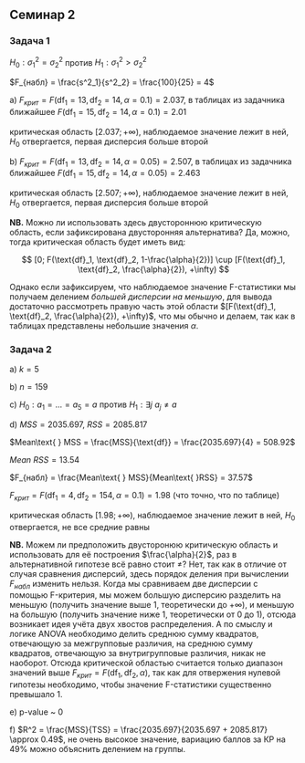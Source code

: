 ## Семинар 2

### Задача 1

$H_0: \sigma^2_1 = \sigma^2_2$ против $H_1: \sigma^2_1 > \sigma^2_2$

$F_{набл} = \frac{s^2_1}{s^2_2} = \frac{100}{25} = 4$

a) $F_{крит} = F(\text{df}_1 = 13, \text{df}_2 = 14, \alpha = 0.1) = 2.037$, в таблицах из задачника ближайшее $F(\text{df}_1 = 15, \text{df}_2 = 14, \alpha = 0.1) = 2.01$

критическая область $[2.037; +\infty)$, наблюдаемое значение лежит в ней, $H_0$ отвергается, первая дисперсия больше второй

b) $F_{крит} = F(\text{df}_1 = 13, \text{df}_2 = 14, \alpha = 0.05) = 2.507$, в таблицах из задачника ближайшее $F(\text{df}_1 = 15, \text{df}_2 = 14, \alpha = 0.05) = 2.463$

критическая область $[2.507; +\infty)$, наблюдаемое значение лежит в ней, $H_0$ отвергается, первая дисперсия больше второй

**NB.** Можно ли использовать здесь двустороннюю критическую область, если зафиксирована двусторонняя альтернатива? 
Да, можно, тогда критическая область будет иметь вид:

$$
[0; F(\text{df}_1, \text{df}_2, 1-\frac{\alpha}{2})] \cup [F(\text{df}_1, \text{df}_2, \frac{\alpha}{2}), +\infty)
$$

Однако если зафиксируем, что наблюдаемое значение F-статистики мы получаем делением *большей дисперсии на меньшую*, для вывода 
достаточно рассмотреть правую часть этой области $[F(\text{df}_1, \text{df}_2, \frac{\alpha}{2}), +\infty)$, что мы обычно и делаем, 
так как в таблицах представлены небольшие значения $\alpha$.

### Задача 2

a) $k = 5$

b) $n = 159$

c) $H_0: a_1  = \dots = a_5 = a$ против $H_1: \exists j \text{ } a_j \ne a$

d) $MSS = 2035.697$, $RSS = 2085.817$

$Mean\text{ } MSS = \frac{MSS}{\text{df}} = \frac{2035.697}{4} = 508.92$

$Mean\text{ } RSS = 13.54$

$F_{набл} = \frac{Mean\text{ } MSS}{Mean\text{ }RSS} = 37.57$

$F_{крит} = F(\text{df}_1 = 4, \text{df}_2 = 154, \alpha = 0.1) = 1.98$ (что точно, что по таблице)

критическая область $[1.98; +\infty)$, наблюдаемое значение лежит в ней, $H_0$ отвергается, не все средние равны

**NB.** Можем ли предположить двусторонюю критическую область и использовать для её построения $\frac{\alpha}{2}$, раз в альтернативной гипотезе всё равно стоит $\ne$? 
Нет, так как в отличие от случая сравнения дисперсий, здесь порядок деления при вычислении $F_{набл}$ изменить нельзя. Когда мы сравниваем две дисперсии с помощью F-критерия, 
мы можем большую дисперсию разделить на меньшую (получить значение выше 1, теоретически до $+\infty$), и меньшую на большую (получить значение ниже 1, 
теоретически от 0 до 1), отсюда возникает идея учёта двух хвостов распределения. А по смыслу и логике ANOVA необходимо делить среднюю 
сумму квадратов, отвечающую за межгрупповые различия, на среднюю сумму квадратов, отвечающую за внутригрупповые различия, никак не наоборот. 
Отсюда критической областью считается только диапазон значений выше $F_{крит} = F(\text{df}_1, \text{df}_2, \alpha)$, так как для отвержения 
нулевой гипотезы необходимо, чтобы значение F-статистики существенно превышало 1.

e) p-value ~ 0

f) $R^2 = \frac{MSS}{TSS} = \frac{2035.697}{2035.697 + 2085.817} \approx 0.49$, не очень высокое значение, 
вариацию баллов за КР на 49\% можно объяснить делением на группы.
